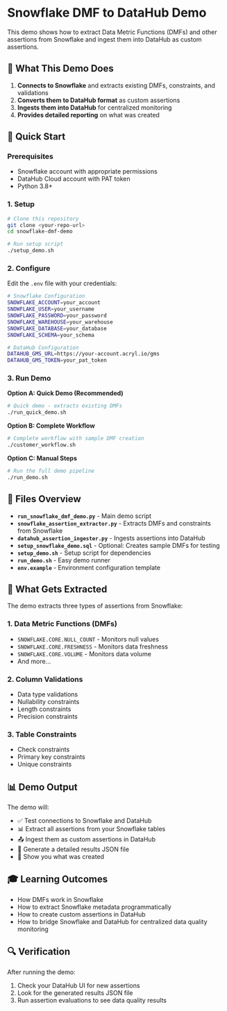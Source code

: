 # Snowflake DMF to DataHub Demo

This demo shows how to extract Data Metric Functions (DMFs) and other assertions from Snowflake and ingest them into DataHub as custom assertions.

## 🎯 What This Demo Does

1. **Connects to Snowflake** and extracts existing DMFs, constraints, and validations
2. **Converts them to DataHub format** as custom assertions
3. **Ingests them into DataHub** for centralized monitoring
4. **Provides detailed reporting** on what was created

## 🚀 Quick Start

### Prerequisites
- Snowflake account with appropriate permissions
- DataHub Cloud account with PAT token
- Python 3.8+

### 1. Setup
```bash
# Clone this repository
git clone <your-repo-url>
cd snowflake-dmf-demo

# Run setup script
./setup_demo.sh
```

### 2. Configure
Edit the `.env` file with your credentials:
```bash
# Snowflake Configuration
SNOWFLAKE_ACCOUNT=your_account
SNOWFLAKE_USER=your_username
SNOWFLAKE_PASSWORD=your_password
SNOWFLAKE_WAREHOUSE=your_warehouse
SNOWFLAKE_DATABASE=your_database
SNOWFLAKE_SCHEMA=your_schema

# DataHub Configuration
DATAHUB_GMS_URL=https://your-account.acryl.io/gms
DATAHUB_GMS_TOKEN=your_pat_token
```

### 3. Run Demo

**Option A: Quick Demo (Recommended)**
```bash
# Quick demo - extracts existing DMFs
./run_quick_demo.sh
```

**Option B: Complete Workflow**
```bash
# Complete workflow with sample DMF creation
./customer_workflow.sh
```

**Option C: Manual Steps**
```bash
# Run the full demo pipeline
./run_demo.sh
```

## 📁 Files Overview

- **`run_snowflake_dmf_demo.py`** - Main demo script
- **`snowflake_assertion_extractor.py`** - Extracts DMFs and constraints from Snowflake
- **`datahub_assertion_ingester.py`** - Ingests assertions into DataHub
- **`setup_snowflake_demo.sql`** - Optional: Creates sample DMFs for testing
- **`setup_demo.sh`** - Setup script for dependencies
- **`run_demo.sh`** - Easy demo runner
- **`env.example`** - Environment configuration template

## 🔧 What Gets Extracted

The demo extracts three types of assertions from Snowflake:

### 1. Data Metric Functions (DMFs)
- `SNOWFLAKE.CORE.NULL_COUNT` - Monitors null values
- `SNOWFLAKE.CORE.FRESHNESS` - Monitors data freshness
- `SNOWFLAKE.CORE.VOLUME` - Monitors data volume
- And more...

### 2. Column Validations
- Data type validations
- Nullability constraints
- Length constraints
- Precision constraints

### 3. Table Constraints
- Check constraints
- Primary key constraints
- Unique constraints

## 📊 Demo Output

The demo will:
- ✅ Test connections to Snowflake and DataHub
- 📊 Extract all assertions from your Snowflake tables
- 📤 Ingest them as custom assertions in DataHub
- 📄 Generate a detailed results JSON file
- 🎉 Show you what was created

## 🎓 Learning Outcomes

- How DMFs work in Snowflake
- How to extract Snowflake metadata programmatically
- How to create custom assertions in DataHub
- How to bridge Snowflake and DataHub for centralized data quality monitoring

## 🔍 Verification

After running the demo:
1. Check your DataHub UI for new assertions
2. Look for the generated results JSON file
3. Run assertion evaluations to see data quality results
